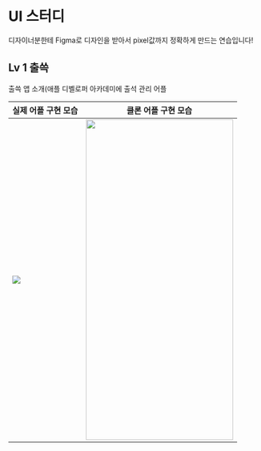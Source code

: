 # UI 스터디

디자이너분한테 Figma로 디자인을 받아서 pixel값까지 정확하게 만드는 연습입니다!

## Lv 1 출쓱

출쓱 앱 소개(애플 디벨로퍼 아카데미에 출석 관리 어플

<table>
    <thead>
        <tr>
            <th>실제 어플 구현 모습</th>
            <th>클론 어플 구현 모습</th>
        </tr>
    </thead>
    <tbody>
        <tr>
            <td>
              <img src = https://github.com/MoHamSung/bulmang/assets/114594496/66d922c6-409f-4427-8dcd-29eb63e7605a />
            </td>
            <td>  
              <img src= https://github.com/MoHamSung/bulmang/assets/114594496/71ba3100-1e6f-44cf-a19c-06aca1354b30 width="294" height="640"/>
            </td>
        </tr>
    </tbody>
</table>

